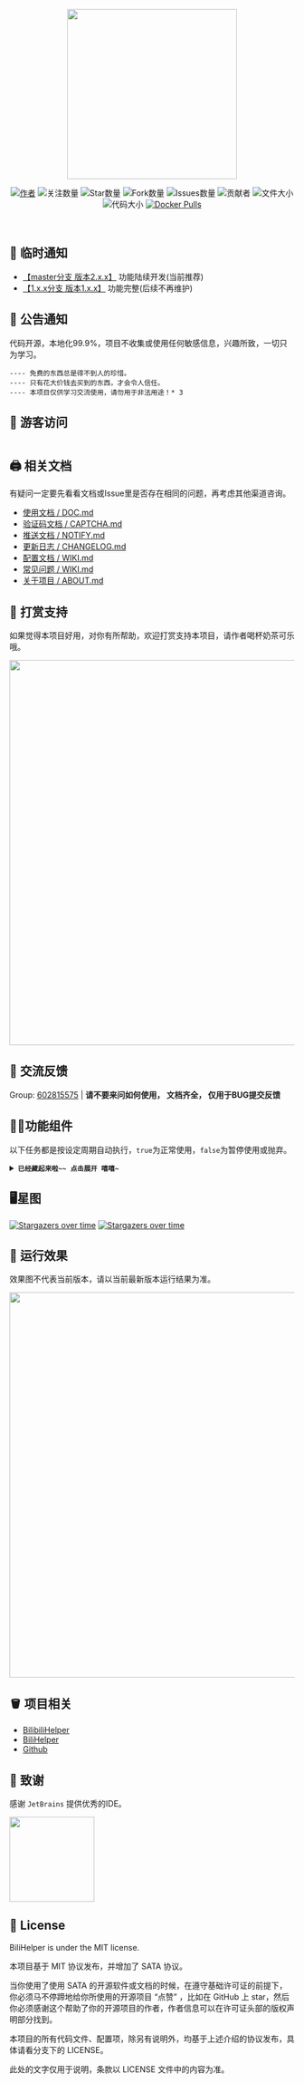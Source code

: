 <p align=center><img width="300px" src="https://user-images.githubusercontent.com/19500576/118621710-36428180-b7f9-11eb-891d-3f5697347cef.png" alt=""></p>

[//]: # (<p align=center><img width="300px" src="https://i.loli.net/2018/04/20/5ad97bd395912.jpeg"></p>)

<div align=center> 

[![](https://img.shields.io/badge/Author-Lkeme-blueviolet "作者")](https://github.com/lkeme/ )
![](https://img.shields.io/badge/dynamic/json?label=GitHub%20Followers&query=%24.data.totalSubs&url=https%3A%2F%2Fapi.spencerwoo.com%2Fsubstats%2F%3Fsource%3Dgithub%26queryKey%3Dlkeme&labelColor=282c34&color=181717&logo=github&longCache=true "关注数量")
![](https://img.shields.io/github/stars/lkeme/BiliHelper-personal.svg?style=plastic&logo=appveyor "Star数量")
![](https://img.shields.io/github/forks/lkeme/BiliHelper-personal.svg?style=plastic&logo=stackshare "Fork数量")
![](https://img.shields.io/github/issues/lkeme/BiliHelper-personal.svg?style=plastic&logo=stackshare "Issues数量")
![](https://img.shields.io/github/contributors/lkeme/BiliHelper-personal "贡献者")
![](https://img.shields.io/github/repo-size/lkeme/BiliHelper-personal?style=flat-square&label=files&color=cf8ef4&labelColor=373e4dl "文件大小")
![](https://img.shields.io/github/languages/code-size/lkeme/BiliHelper-personal?color=blueviolet&style=flat-square "代码大小")
[![Docker Pulls](https://img.shields.io/docker/pulls/lkeme/bilihelper-personal?style=flat-square)](https://hub.docker.com/r/lkeme/bilihelper-personal)

[//]: # (<br>)

[//]: # (<img alt="GitHub Workflow Status" src="https://img.shields.io/github/workflow/status/lkeme/BiliHelper-personal/cron%20update?style=flat-square">)

[//]: # (<img alt="GitHub last commit" src="https://img.shields.io/github/last-commit/lkeme/BiliHelper-personal/main?style=flat-square">)

[//]: # (<img alt="GitHub commit activity" src="https://img.shields.io/github/commit-activity/w/lkeme/BiliHelper-personal/main?style=flat-square">  )

[//]: # (<img alt="GitHub commit activity" src="https://data.jsdelivr.com/v1/package/gh/lkeme/BiliHelper-personal/badge?style=rounded&style=flat-square">  )

[//]: # (<br>)
</div>

<p align=center>

<img src="https://img.shields.io/badge/Version-2.5.0.250823-orange.svg?longCache=true&style=for-the-badge" alt="">
<img src="https://img.shields.io/badge/PHP-8.1+-green.svg?longCache=true&style=for-the-badge" alt="">
<img src="https://img.shields.io/badge/Composer-latest-blueviolet.svg?longCache=true&style=for-the-badge" alt="">
<img src="https://img.shields.io/badge/License-mit-blue.svg?longCache=true&style=for-the-badge" alt="">

</p>

## 🌟 临时通知

- [【master分支 版本2.x.x】](https://github.com/lkeme/BiliHelper-personal/tree/master) 功能陆续开发(当前推荐)
- [【1.x.x分支 版本1.x.x】](https://github.com/lkeme/BiliHelper-personal/tree/1.x.x) 功能完整(后续不再维护)

## 📌 公告通知

代码开源，本地化99.9%，项目不收集或使用任何敏感信息，兴趣所致，一切只为学习。

```notice
---- 免费的东西总是得不到人的珍惜。
---- 只有花大价钱去买到的东西，才会令人信任。
---- 本项目仅供学习交流使用，请勿用于非法用途！* 3
```

## 👤 游客访问

<p align=center> 
   <img align=center src="https://profile-counter.glitch.me/BiliHelper-personal/count.svg"  alt=""/>

[//]: # (    <br>)

[//]: # (    <img src="https://count.getloli.com/get/@:BiliHelper-personal" alt=":BiliHelper-personal" />)
 </p>

## 🖨️ 相关文档

有疑问一定要先看看文档或Issue里是否存在相同的问题，再考虑其他渠道咨询。

* [使用文档 / DOC.md](./docs/DOC.md)
* [验证码文档 / CAPTCHA.md](./docs/CAPTCHA.md)
* [推送文档 / NOTIFY.md](./docs/NOTIFY.md)
* [更新日志 / CHANGELOG.md](./docs/CHANGELOG.md)
* [配置文档 / WIKI.md](https://github.com/lkeme/BiliHelper-personal/wiki/%E9%85%8D%E7%BD%AE%E6%96%87%E4%BB%B6%E8%AF%A6%E8%A7%A3)
* [常见问题 / WIKI.md](https://github.com/lkeme/BiliHelper-personal/wiki/%E5%B8%B8%E8%A7%81%E9%97%AE%E9%A2%98)
* [关于项目 / ABOUT.md](./docs/ABOUT.md)

## 🎁 打赏支持

如果觉得本项目好用，对你有所帮助，欢迎打赏支持本项目，请作者喝杯奶茶可乐哦。

<p align=center><img width="680px" src="https://user-images.githubusercontent.com/19500576/118621834-55d9aa00-b7f9-11eb-9de2-6cfd5e8f20e6.png" alt=""></p>

[comment]: <> (![Image]&#40;https://i.loli.net/2019/07/13/5d2963e5cc1eb22973.png&#41;)

[comment]: <> (:cherry_blossom: :gift: :gift_heart: :confetti_ball:)

## 💬 交流反馈

Group: [602815575](https://jq.qq.com/?_wv=1027&k=UaalVexM) | **请不要来问如何使用， 文档齐全， 仅用于BUG提交反馈**

## 🧑‍🏭功能组件

以下任务都是按设定周期自动执行，`true`为正常使用，`false`为暂停使用或抛弃。

[//]: # (<details open><summary>点击展开</summary>)
<details><summary><strong><code>已经藏起来啦~~ 点击展开 嘻嘻~</code></strong></summary>

<br>  

| plugin          | version | description    | author            | pid  | cycle     | status |
|-----------------|---------|----------------|-------------------|------|-----------|--------|
| CheckUpdate     | 0.0.1   | 检查版本更新         | Lkeme             | 1000 | 24(小时)    | √      |
| Login           | 0.0.1   | 账号登录、刷新、保活     | Lkeme             | 1001 | 2(小时)     | √      |
| MainSite        | 0.0.1   | 主站任务(观看\分享\投币) | Lkeme             | 1100 | 24(小时)    | √      |
| Manga           | 0.0.1   | 漫画签到/分享        | Lkeme             | 1101 | 24(小时)    | √      |
| LoveClub        | 0.0.1   | 友爱社签到          | Lkeme             | 1102 | 24(小时)    | √      |
| GameForecast    | 0.0.1   | 游戏赛事预测(破产机)    | Lkeme             | 1104 | 24(小时)    | √      |
| Silver2Coin     | 0.0.1   | 银瓜子兑换硬币        | Lkeme             | 1105 | 24(小时)    | √      |
| Judge           | 0.0.1   | 風機委員投票         | Lkeme             | 1106 | 15-30(分钟) | √      |
| VipPrivilege    | 0.0.1   | 领取大会员权益        | Lkeme             | 1107 | 24(小时)    | √      |
| BpConsumption   | 0.0.1   | 大会员B币券消费       | Lkeme             | 1108 | 24(小时)    | √      |
| LiveReservation | 0.0.1   | 预约直播有奖         | Lkeme             | 1109 | 1-3(小时)   | √      |
| LiveGoldBox     | 0.0.1   | 直播金色宝箱(实物抽奖)   | Lkeme             | 1110 | 6-10(分钟)  | 暂时废弃   |
| AwardRecords    | 0.0.1   | 获奖记录           | Lkeme             | 1111 | 5(分钟)     | √      |
| VipPoint        | 0.0.1   | 大会员积分          | Lkeme             | 1112 | 5(分钟)     | √      |
| Lottery         | 0.0.2   | 抽奖             | MoeHero/Lkeme     | 1113 | 10-25(分钟) | √      |
| DailyGold       | 0.0.1   | 每日电池(APP)      | Lkeme             | 1114 | 24(小时)    | √      |
| PolishMedal     | 0.0.1   | 点亮灰色勋章         | possible318/Lkeme | 1115 | 1(小时)     | √      |
| BatchUnfollow   | 0.0.1   | 批量取消关注         | Lkeme             | 1116 | 5-10(分钟)  | √      |
| ActivityLottery | 0.0.1   | 转盘活动           | Lkeme             | 1117 | 3-7(分钟)   | √      |
| LiveSignIn      | 0.0.1   | 直播签到           | Lkeme             | 1103 | 24(小时)    | 已下线    |

</details>

## 🖥️星图

[//]: # ([![Star History Chart]&#40;https://api.star-history.com/svg?repos=lkeme/BiliHelper-personal&type=Timeline&#41;]&#40;https://star-history.com/#lkeme/BiliHelper-personal&Timeline&#41;)
[![Stargazers over time](https://starchart.cc/lkeme/BiliHelper-personal.svg)](https://starchart.cc/lkeme/BiliHelper-personal)
[![Stargazers over time](https://starchart.cc/lkeme/BiliHelper.svg)](https://starchart.cc/lkeme/BiliHelper)

## 🤭 运行效果

效果图不代表当前版本，请以当前最新版本运行结果为准。

<p align=center><img width="680px" src="https://user-images.githubusercontent.com/19500576/118621918-6853e380-b7f9-11eb-8c73-e041c402a56b.png" alt=""></p>

[comment]: <> (![Image]&#40;https://i.loli.net/2019/07/13/5d296961a4bae41364.png&#41;)

## 🪣 项目相关

* [BilibiliHelper](https://github.com/metowolf/BilibiliHelper)
* [BiliHelper](https://github.com/lkeme/BiliHelper)
* [Github](https://github.com/)

## 🙏 致谢

感谢 `JetBrains` 提供优秀的IDE。

<a href="https://www.jetbrains.com/?from=BiliHelper-personal" target="_blank">
<img src="https://tva1.sinaimg.cn/large/008eGmZEly1gov9g3tzrnj30u00wj0tn.jpg" width="150" alt=""/>
</a>

## 🪪 License

BiliHelper is under the MIT license.

本项目基于 MIT 协议发布，并增加了 SATA 协议。

当你使用了使用 SATA 的开源软件或文档的时候，在遵守基础许可证的前提下，你必须马不停蹄地给你所使用的开源项目 “点赞” ，比如在
GitHub 上
star，然后你必须感谢这个帮助了你的开源项目的作者，作者信息可以在许可证头部的版权声明部分找到。

本项目的所有代码文件、配置项，除另有说明外，均基于上述介绍的协议发布，具体请看分支下的 LICENSE。

此处的文字仅用于说明，条款以 LICENSE 文件中的内容为准。
